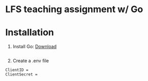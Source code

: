 # LFS teaching assignment w/ Go

# Installation
1. Install Go: [Download](https://go.dev/doc/install)
```

```

2. Create a .env file
```
ClientID = 
ClientSecret = 
```
